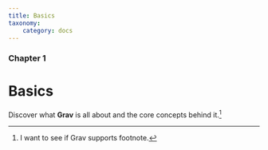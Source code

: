 ```yaml
---
title: Basics
taxonomy:
    category: docs
---
```


### Chapter 1

# Basics

Discover what **Grav** is all about and the core concepts behind it.[^1]

[^1]: I want to see if Grav supports footnote. 
